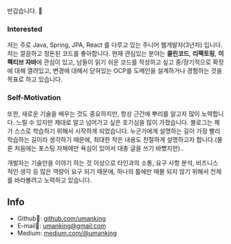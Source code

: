 반갑습니다. 🐶



### Interested

저는 주로 Java, Spring, JPA, React 를 다루고 있는 주니어 웹개발자(3년차) 입니다. 저는 깔끔하고 정돈된 코드를 좋아합니다. 현재 관심있는 분야는 **클린코드**, **리팩토링**, **이펙티브 자바**에 관심이 있고, 남들이 읽기 쉬운 코드를 작성하고 싶고 중/장기적으로 확장에 대해 열려있고, 변경에 대해서 닫혀있는 OCP를 도메인을 설계하거나 경험하는 것을 목표로 하고 있습니다. 

### Self-Motivation

또한, 새로운 기술을 배우는 것도 중요하지만, 항상 근간에 뿌리를 알고자 많이 노력합니다. 느릴 수 있지만 제대로 알고 넘어가고 싶은 호기심을 많이 가졌습니다. 블로그는 제가 스스로 학습하기 위해서 시작하게 되었습니다. 누군가에게 설명하는 길이 가장 빨리 학습하는 길이라 생각하기 때문에, 최대한 작은 내용도 친절하게 설명하고자 합니다.(물론 처음에는 포스팅 자체에만 욕심이 있어서 대충 글을 쓰기 바빴지만).. 

개발자는 기술만을 이야기 하는 것 이상으로 타인과의 소통, 요구 사항 분석, 비즈니스 적인 생각 등 많은 역량이 요구 되기 때문에, 하나의 틀에만 매몰 되지 않기 위해서 전체를 바라볼려고 노력하고 있습니다. 





## Info

- Github🥯: [github.com/umanking](https://github.com/umanking)
- E-mail💌:  umanking@gmail.com
- Medium: [medium.com/@umanking](https://medium.com/@umanking)
